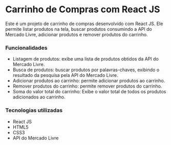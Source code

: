 # Carrinho de Compras com React JS
Este é um projeto de carrinho de compras desenvolvido com React JS. Ele permite listar produtos na tela, buscar produtos consumindo a API do Mercado Livre, adicionar produtos e remover produtos do carrinho.

### Funcionalidades
* Listagem de produtos: exibe uma lista de produtos obtidos da API do Mercado Livre.
* Busca de produtos: buscar produtos por palavras-chaves, exibindo o resultado da pesquisa pela API do Mercado Livre.
* Adicionar produtos ao carrinho: permite adicionar produtos ao carrinho.
* Remover produtos do carrinho: permite remover produtos do carrinho.
* Soma do valor total do carrinho: Exibe o valor total de todos os produtos adicionados ao carrinho.

### Tecnologias utilizadas
* React JS
* HTML5
* CSS3
* API do Mercado Livre

